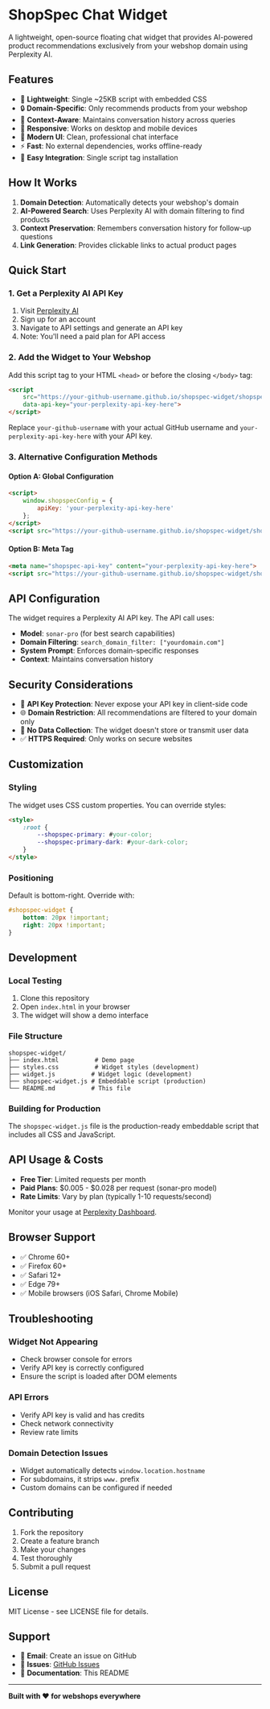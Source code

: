 # ShopSpec Chat Widget

A lightweight, open-source floating chat widget that provides AI-powered product recommendations exclusively from your webshop domain using Perplexity AI.

## Features

- 🚀 **Lightweight**: Single ~25KB script with embedded CSS
- 🔒 **Domain-Specific**: Only recommends products from your webshop
- 💬 **Context-Aware**: Maintains conversation history across queries
- 📱 **Responsive**: Works on desktop and mobile devices
- 🎨 **Modern UI**: Clean, professional chat interface
- ⚡ **Fast**: No external dependencies, works offline-ready
- 🔧 **Easy Integration**: Single script tag installation

## How It Works

1. **Domain Detection**: Automatically detects your webshop's domain
2. **AI-Powered Search**: Uses Perplexity AI with domain filtering to find products
3. **Context Preservation**: Remembers conversation history for follow-up questions
4. **Link Generation**: Provides clickable links to actual product pages

## Quick Start

### 1. Get a Perplexity AI API Key

1. Visit [Perplexity AI](https://www.perplexity.ai/)
2. Sign up for an account
3. Navigate to API settings and generate an API key
4. Note: You'll need a paid plan for API access

### 2. Add the Widget to Your Webshop

Add this script tag to your HTML `<head>` or before the closing `</body>` tag:

```html
<script
    src="https://your-github-username.github.io/shopspec-widget/shopspec-widget.js"
    data-api-key="your-perplexity-api-key-here">
</script>
```

Replace `your-github-username` with your actual GitHub username and `your-perplexity-api-key-here` with your API key.

### 3. Alternative Configuration Methods

#### Option A: Global Configuration
```html
<script>
    window.shopspecConfig = {
        apiKey: 'your-perplexity-api-key-here'
    };
</script>
<script src="https://your-github-username.github.io/shopspec-widget/shopspec-widget.js"></script>
```

#### Option B: Meta Tag
```html
<meta name="shopspec-api-key" content="your-perplexity-api-key-here">
<script src="https://your-github-username.github.io/shopspec-widget/shopspec-widget.js"></script>
```

## API Configuration

The widget requires a Perplexity AI API key. The API call uses:

- **Model**: `sonar-pro` (for best search capabilities)
- **Domain Filtering**: `search_domain_filter: ["yourdomain.com"]`
- **System Prompt**: Enforces domain-specific responses
- **Context**: Maintains conversation history

## Security Considerations

- 🔐 **API Key Protection**: Never expose your API key in client-side code
- 🌐 **Domain Restriction**: All recommendations are filtered to your domain only
- 🚫 **No Data Collection**: The widget doesn't store or transmit user data
- ✅ **HTTPS Required**: Only works on secure websites

## Customization

### Styling
The widget uses CSS custom properties. You can override styles:

```html
<style>
    :root {
        --shopspec-primary: #your-color;
        --shopspec-primary-dark: #your-dark-color;
    }
</style>
```

### Positioning
Default is bottom-right. Override with:

```css
#shopspec-widget {
    bottom: 20px !important;
    right: 20px !important;
}
```

## Development

### Local Testing

1. Clone this repository
2. Open `index.html` in your browser
3. The widget will show a demo interface

### File Structure

```
shopspec-widget/
├── index.html          # Demo page
├── styles.css          # Widget styles (development)
├── widget.js          # Widget logic (development)
├── shopspec-widget.js # Embeddable script (production)
└── README.md          # This file
```

### Building for Production

The `shopspec-widget.js` file is the production-ready embeddable script that includes all CSS and JavaScript.

## API Usage & Costs

- **Free Tier**: Limited requests per month
- **Paid Plans**: $0.005 - $0.028 per request (sonar-pro model)
- **Rate Limits**: Vary by plan (typically 1-10 requests/second)

Monitor your usage at [Perplexity Dashboard](https://www.perplexity.ai/settings/api).

## Browser Support

- ✅ Chrome 60+
- ✅ Firefox 60+
- ✅ Safari 12+
- ✅ Edge 79+
- ✅ Mobile browsers (iOS Safari, Chrome Mobile)

## Troubleshooting

### Widget Not Appearing
- Check browser console for errors
- Verify API key is correctly configured
- Ensure the script is loaded after DOM elements

### API Errors
- Verify API key is valid and has credits
- Check network connectivity
- Review rate limits

### Domain Detection Issues
- Widget automatically detects `window.location.hostname`
- For subdomains, it strips `www.` prefix
- Custom domains can be configured if needed

## Contributing

1. Fork the repository
2. Create a feature branch
3. Make your changes
4. Test thoroughly
5. Submit a pull request

## License

MIT License - see LICENSE file for details.

## Support

- 📧 **Email**: Create an issue on GitHub
- 💬 **Issues**: [GitHub Issues](https://github.com/your-username/shopspec-widget/issues)
- 📖 **Documentation**: This README

---

**Built with ❤️ for webshops everywhere**

